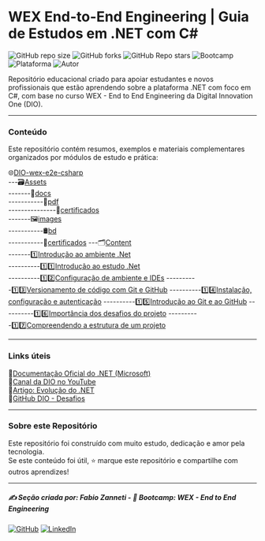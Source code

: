 # WEX End-to-End Engineering | Guia de Estudos em .NET com C\#

![GitHub repo size](https://img.shields.io/github/repo-size/fzanneti/wex-e2e-csharp)
![GitHub forks](https://img.shields.io/github/forks/fzanneti/wex-e2e-csharp?style=social)
![GitHub Repo stars](https://img.shields.io/github/stars/fzanneti/wex-e2e-csharp?style=social)
![Bootcamp](https://img.shields.io/badge/WEX-End--to--End%20Engineering-blueviolet?logo=vercel&logoColor=white)
![Plataforma](https://img.shields.io/badge/Powered%20by-DIO.io-red?logo=data:image/svg+xml;base64,PHN2ZyBmaWxsPSIjZmZmIiB2aWV3Qm94PSIwIDAgMzIgMzIiIHhtbG5zPSJodHRwOi8vd3d3LnczLm9yZy8yMDAwL3N2ZyI+PHBhdGggZD0iTTYuNzEgMy4yNWMtMi44OCAxLjQxLTUuMDcgNC4yMy01LjA3IDcuNzYgMCAzLjU4IDIuMjggNi43IDUuMzMgOC4xNSAxLjgzLS42MiAyLjQtMi4yNiAyLjQtMy44MSAwLS4yMy0uMDItLjQ1LS4wNS0uNjZBLjQ0LjQ0IDAgMDExMC4xIDExYy4yNC0uNzUuMTEtMS41My0uMy0yLjIyQzguOTIgNy45NiA3LjMzIDcuNSA1Ljc0IDcuNjZhNS41NSA1LjU1IDAgM)
![Autor](https://img.shields.io/badge/Autor-fzanneti-blue?style=flat-square&logo=github)

Repositório educacional criado para apoiar estudantes e novos profissionais que estão aprendendo sobre a plataforma .NET com foco em C#, com base no curso WEX - End to End Engineering da Digital Innovation One (DIO).

---

### Conteúdo

Este repositório contém resumos, exemplos e materiais complementares organizados por módulos de estudo e prática:

🌐[DIO-wex-e2e-csharp](https://github.com/fzanneti/DIO-wex-e2e-csharp)    
---🗃️[Assets](https://github.com/fzanneti/DIO-wex-e2e-csharp/blob/main/Assets)    
-------📝[docs](https://github.com/fzanneti/DIO-wex-e2e-csharp/blob/main/Assets/docs)    
-----------📄[pdf](https://github.com/fzanneti/DIO-wex-e2e-csharp/blob/main/Assets/docs/pdf)    
---------------📜[certificados](https://github.com/fzanneti/DIO-wex-e2e-csharp/blob/main/Assets/docs/pdf/certificados)    
-------🖼️[images](https://github.com/fzanneti/DIO-wex-e2e-csharp/blob/main/Assets/images)     
-----------🛢️[bd](https://github.com/fzanneti/DIO-wex-e2e-csharp/blob/main/Assets/images/bd)    
-----------📜[certificados](https://github.com/fzanneti/DIO-wex-e2e-csharp/blob/main/Assets/images/certificados)
---🗂️[Content](https://github.com/fzanneti/DIO-wex-e2e-csharp/blob/main/Content)     
-------1️⃣[Introdução ao ambiente .Net](https://github.com/fzanneti/DIO-wex-e2e-csharp/blob/main/Content/1-introducao-ao-ambiente-DotNet)     
----------1️⃣1️⃣[Introdução ao estudo .Net](https://github.com/fzanneti/DIO-wex-e2e-csharp/blob/main/Content/1-introducao-ao-ambiente-DotNet/1-introducao-ao-estudo-DotNet.md)     
----------1️⃣2️⃣[Configuração de ambiente e IDEs](https://github.com/fzanneti/DIO-wex-e2e-csharp/blob/main/Content/1-introducao-ao-ambiente-DotNet/2-configuracao-de-ambiente-e-IDEs.md)
----------1️⃣3️⃣[Versionamento de código com Git e GitHub](https://github.com/fzanneti/DIO-wex-e2e-csharp/blob/main/Content/1-introducao-ao-ambiente-DotNet/3-versionamento-de-codigo-com-Git-e-GitHub.md)
----------1️⃣4️⃣[Instalação, configuração e autenticação](https://github.com/fzanneti/DIO-wex-e2e-csharp/blob/main/Content/1-introducao-ao-ambiente-DotNet/4-instalacao-configuracao-e-autenticacao.md)
----------1️⃣5️⃣[Introdução ao Git e ao GitHub](https://github.com/fzanneti/DIO-wex-e2e-csharp/blob/main/Content/1-introducao-ao-ambiente-DotNet/5-introducao-ao-Git-%20e-ao-GitHub.md)
----------1️⃣6️⃣[Importância dos desafios do projeto](https://github.com/fzanneti/DIO-wex-e2e-csharp/blob/main/Content/1-introducao-ao-ambiente-DotNet/6-importancia-dos-desafios-do-projeto.md)
----------1️⃣7️⃣[Compreendendo a estrutura de um projeto](https://github.com/fzanneti/DIO-wex-e2e-csharp/blob/main/Content/1-introducao-ao-ambiente-DotNet/7-compreendendo-a-estrutura-de-um-projeto.md)

---

### Links úteis

🔗[Documentação Oficial do .NET (Microsoft)](https://learn.microsoft.com/dotnet/)    
🔗[Canal da DIO no YouTube](https://www.youtube.com/@diomakethechange)    
🔗[Artigo: Evolução do .NET](https://learn.microsoft.com/pt-br/dotnet/fundamentals/)    
🔗[GitHub DIO - Desafios](https://github.com/digitalinnovationone/)    

---

### Sobre este Repositório

Este repositório foi construído com muito estudo, dedicação e amor pela tecnologia.  
Se este conteúdo foi útil, ⭐ marque este repositório e compartilhe com outros aprendizes!

---

##### ✍️ Seção criada por: *Fabio Zanneti* - 🎯 Bootcamp: **WEX - End to End Engineering**
[![GitHub](https://img.shields.io/badge/GitHub-fzanneti-181717?style=flat&logo=github)](https://github.com/fzanneti)
[![LinkedIn](https://img.shields.io/badge/LinkedIn-fzanneti-0A66C2?style=flat&logo=linkedin&logoColor=white)](https://linkedin.com/in/fzanneti)

